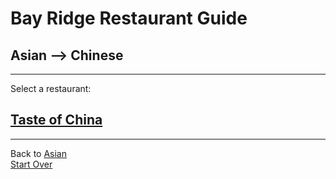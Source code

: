 # Bay Ridge Restaurant Guide
## Asian --> Chinese
---
Select a restaurant:
## [Taste of China](http://www.brooklyntasteofchina.com/)
---
Back to [Asian](../asian)  
[Start Over](../home.md)